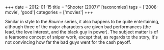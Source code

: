 +++
date = 2012-01-15
title = "Shooter (2007)"
[taxonomies]
tags = ['2008-movie', 'good']
categories = ['movies']
+++

Similar in style to the *Bourne* series, it also happens to be quite
entertaining, although three of the major characters are given bad
performances (the lead, the love interest, and the black guy in power).
The subject matter is of a fearsome concept of sniper work, except that,
as regards to the story, it's not convincing how far the bad guys went
for the cash payoff.
